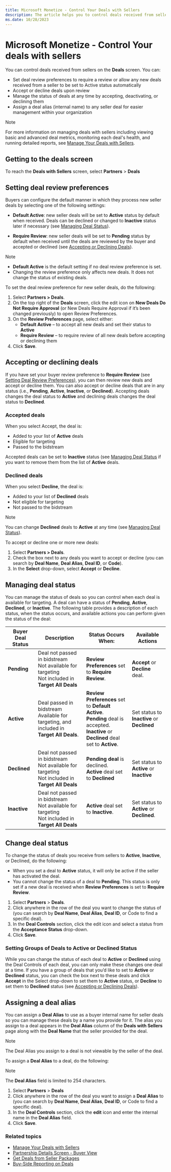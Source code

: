 ```yaml
---
title: Microsoft Monetize - Control Your Deals with Sellers
description: The article helps you to control deals received from sellers.
ms.date: 10/28/2023
---
```



# Microsoft Monetize - Control Your deals with sellers

You can control deals received from sellers on the **Deals** screen. You can:

- Set deal review preferences to require a review or allow any new deals received from a seller to be set to Active status automatically
- Accept or decline deals upon review
- Manage the status of deals at any time by accepting, deactivating, or declining them
- Assign a deal alias (internal name) to any seller deal for easier management within your organization

> [!NOTE]
> For more information on managing deals with sellers including viewing basic and advanced deal metrics, monitoring each deal's health, and running detailed reports, see
> [Manage Your Deals with Sellers](manage-your-deals-with-sellers.md).

## Getting to the deals screen

To reach the **Deals with Sellers** screen, select **Partners** \> **Deals**

## Setting deal review preferences

Buyers can configure the default manner in which they process new seller deals by selecting one of the following settings:

- **Default Active**: new seller deals will be set to **Active** status by default when received. Deals can be declined or changed to **Inactive** status later if necessary (see [Managing Deal Status](control-your-deals-with-sellers.md#ID-000013a8__ID-0000144c)).
  
- **Require Review**: new seller deals will be set to **Pending** status by default when received until the deals are reviewed by the buyer and
  accepted or declined (see [Accepting or Declining Deals]()).

> [!NOTE]
>
> - **Default Active** is the default setting if no deal review preference is set.
> - Changing the review preference only affects new deals. It does not change the status of existing deals.

To set the deal review preference for new seller deals, do the following:

1.  Select **Partners \> Deals**.
1.  On the top right of the **Deals** screen, click the edit icon on **New Deals   Do Not Require Approval** (or New Deals Require Approval if it’s been changed previously) to open Review Preferences.
1.  On the **Review Preferences** page, select either:
    - **Default Active** – to accept all new deals and set their status to **Active**
    - **Require Review** – to require review of all new deals before accepting or declining them
1.  Click **Save**.

## Accepting or declining deals

If you have set your buyer review preference to **Require Review** (see [Setting Deal Review Preferences](control-your-deals-with-sellers.md)), you can then review new deals and accept or decline them. You can also accept or decline deals that are in any status (i.e., **Pending**, **Active**, **Inactive**, or **Declined**). Accepting deals changes the deal status to **Active** and declining deals changes the deal status to **Declined**.

### Accepted deals

When you select Accept, the deal is:

- Added to your list of **Active** deals
- Eligible for targeting
- Passed to the bidstream

Accepted deals can be set to **Inactive** status (see [Managing Deal Status](control-your-deals-with-sellers.md) if you want to remove them from the list of **Active** deals.

### Declined deals

When you select **Decline**, the deal is:

- Added to your list of **Declined** deals
- Not eligible for targeting
- Not passed to the bidstream

> [!NOTE]
> You can change **Declined** deals to **Active** at any time (see [Managing Deal Status](control-your-deals-with-sellers.md)).

To accept or decline one or more new deals:

1.  Select **Partners \> Deals**.
2.  Check the box next to any deals you want to accept or decline (you can search by **Deal Name**, **Deal Alias**, **Deal ID**, or **Code**).
3.  In the **Select** drop-down, select **Accept** or **Decline**.

## Managing deal status

You can manage the status of deals so you can control when each deal is available for targeting. A deal can have a status of **Pending**, **Active**, **Declined**, or **Inactive**. The following table provides a description of each status, when the status occurs, and available actions you can perform given the status of
the deal:

| Buyer Deal Status | Description | Status Occurs When: | Available Actions |
|--|--|--|--|
| **Pending** | Deal not passed in bidstream<br>Not available for targeting<br>Not included in **Target All Deals** | **Review Preferences** set to **Require Review**. | **Accept** or **Decline** deal. |
| **Active** | Deal passed in bidstream<br>Available for targeting, and included in **Target All Deals**. | **Review Preferences** set to **Default Active**.<br>**Pending** deal is accepted.<br>**Inactive** or **Declined** deal set to **Active**. | Set status to **Inactive** or **Declined** |
| **Declined** | Deal not passed in bidstream<br>Not available for targeting<br>Not included in **Target All Deals** | **Pending deal** is declined.<br>**Active** deal set to **Declined** | Set status to **Active** or **Inactive** |
| **Inactive** | Deal not passed in bidstream<br>Not available for targeting<br>Not included in **Target All Deals** | **Active** deal set to **Inactive**. | Set status to **Active** or **Declined**. |

## Change deal status

To change the status of deals you receive from sellers to **Active**,
**Inactive**, or Declined, do the following:

- When you set a deal to **Active** status, it will only be active if
  the seller has activated the deal.
- You cannot change the status of a deal to **Pending**. This status is
  only set if a new deal is received when **Review Preferences** is set
  to **Require Review**.

1. Select **Partners** \> **Deals**.
1. Click anywhere in the row of the deal you want to change the status of (you can search by **Deal Name**, **Deal Alias**, **Deal ID**, or Code to find a specific deal).
1. In the **Deal Controls** section, click the edit icon and select a status from the **Acceptance Status** drop-down.
1. Click **Save**.

### Setting Groups of Deals to Active or Declined Status

While you can change the status of each deal to **Active** or **Declined** using the Deal Controls of each deal, you can only make these changes one deal at a time. If you
have a group of deals that you’d like to set to **Active** or **Declined** status, you can check the box next to these deals and click **Accept** in the Select drop-down to set them to **Active** status, or **Decline** to set them to **Declined** status (see [Accepting or Declining Deals](control-your-deals-with-sellers.md)).

## Assigning a deal alias

You can assign a **Deal Alias** to use as a buyer internal name for seller deals so you can manage these deals by a name you provide for it.
The alias you assign to a deal appears in the **Deal Alias** column of the **Deals with Sellers** page along with the **Deal Name** that the seller provided for the deal.

> [!NOTE]
> The Deal Alias you assign to a deal is not viewable by the seller of the deal.

To assign a **Deal Alias** to a deal, do the following:

> [!NOTE]
> The **Deal Alias** field is limited to 254 characters.

1. Select **Partners** \> **Deals**
1. Click anywhere in the row of the deal you want to assign a **Deal Alias** to (you can search by **Deal Name**, **Deal Alias**, **Deal ID**, or Code to find a specific deal).
1. In the **Deal Controls** section, click the **edit** icon and enter the internal name in the **Deal Alias** field.
1. Click **Save**.

### Related topics

- [Manage Your Deals with Sellers](manage-your-deals-with-sellers.md) 
- [Partnership Details Screen - Buyer View](partnership-details-screen-buyer-view.md)
- [Get Deals from Seller Packages](get-deals-from-seller-packages.md)
- [Buy-Side Reporting on Deals](buy-side-reporting-on-deals.md)
